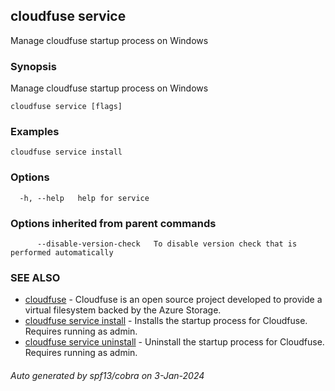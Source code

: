 ## cloudfuse service

Manage cloudfuse startup process on Windows

### Synopsis

Manage cloudfuse startup process on Windows

```
cloudfuse service [flags]
```

### Examples

```
cloudfuse service install
```

### Options

```
  -h, --help   help for service
```

### Options inherited from parent commands

```
      --disable-version-check   To disable version check that is performed automatically
```

### SEE ALSO

* [cloudfuse](cloudfuse.md)	 - Cloudfuse is an open source project developed to provide a virtual filesystem backed by the Azure Storage.
* [cloudfuse service install](cloudfuse_service_install.md)	 - Installs the startup process for Cloudfuse. Requires running as admin.
* [cloudfuse service uninstall](cloudfuse_service_uninstall.md)	 - Uninstall the startup process for Cloudfuse. Requires running as admin.

###### Auto generated by spf13/cobra on 3-Jan-2024
